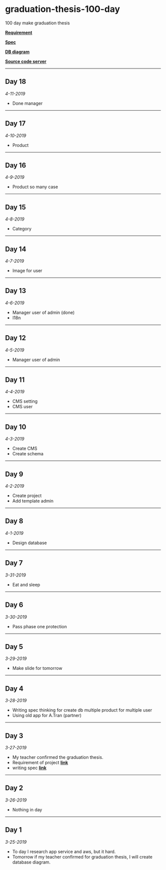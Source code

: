 # graduation-thesis-100-day
100 day make graduation thesis

**[Requirement](https://docs.google.com/spreadsheets/d/1MgLMuzdQW-T191PsmoRyv_JMxfBzefJQBlbJ1q5qWeg/edit?usp=sharing)**

**[Spec](https://docs.google.com/document/d/1L1aGhAY7FOruKf3_vlfWbICsUoGtlQQ-eRA1PRooWek/edit?usp=sharing)**

**[DB diagram](https://app.sqldbm.com/MySQL/Share/XUUr6Oxl3rXfzzHNo4h2xUGFrngIE8md_DYjF4jNYw0)**

**[Source code server](https://github.com/tuanbacyen/graduation-thesis)**

---

## Day 18
_4-11-2019_
* Done manager
---

## Day 17
_4-10-2019_
* Product
---

## Day 16
_4-9-2019_
* Product so many case
---

## Day 15
_4-8-2019_
* Category
---

## Day 14
_4-7-2019_
* Image for user
---

## Day 13
_4-6-2019_
* Manager user of admin (done)
* I18n
---

## Day 12
_4-5-2019_
* Manager user of admin
---

## Day 11
_4-4-2019_
* CMS setting
* CMS user
---

## Day 10
_4-3-2019_
* Create CMS
* Create schema
---

## Day 9
_4-2-2019_
* Create project
* Add template admin
---

## Day 8
_4-1-2019_
* Design database
---

## Day 7
_3-31-2019_
* Eat and sleep
---

## Day 6
_3-30-2019_
* Pass phase one protection
---

## Day 5
_3-29-2019_
* Make slide for tomorrow
---

## Day 4
_3-28-2019_
* Writing spec thinking for create db multiple product for multiple user
* Using old app for A.Tran (partner)
---

## Day 3
_3-27-2019_
* My teacher confirmed the graduation thesis.
* Requirement of project **[link](https://docs.google.com/spreadsheets/d/1MgLMuzdQW-T191PsmoRyv_JMxfBzefJQBlbJ1q5qWeg/edit?usp=sharing)**
* writing spec **[link](https://docs.google.com/document/d/1L1aGhAY7FOruKf3_vlfWbICsUoGtlQQ-eRA1PRooWek/edit?usp=sharing)**
---

## Day 2
_3-26-2019_
* Nothing in day
---

## Day 1
_3-25-2019_

* To day I research app service and aws, but it hard.
* Tomorrow if my teacher confirmed for graduation thesis, I will create database diagram.
